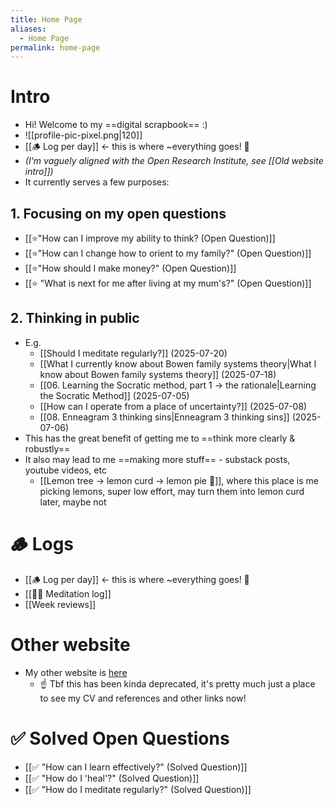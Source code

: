 ```yaml
---
title: Home Page
aliases:
  - Home Page
permalink: home-page
---
```

# Intro
- Hi! Welcome to my ==digital scrapbook== :) 
-  ![[profile-pic-pixel.png|120]]
- [[🪵 Log per day]] ← <span class="text-red">this is where ~everything goes!</span> 🚨
- *(I'm vaguely aligned with the Open Research Institute, see [[Old website intro]])*
- It currently serves a few purposes:
## 1. Focusing on my open questions
- [[⭐️"How can I improve my ability to think? (Open Question)]]
- [[⭐️"How can I change how to orient to my family?" (Open Question)]]
- [[⭐️"How should I make money?" (Open Question)]]
- [[⭐️ "What is next for me after living at my mum's?" (Open Question)]]
## 2. Thinking in public
- E.g. 
	- [[Should I meditate regularly?]] (2025-07-20)
	- [[What I currently know about Bowen family systems theory|What I know about Bowen family systems theory]] (2025-07-18)
	- [[06. Learning the Socratic method, part 1 → the rationale|Learning the Socratic Method]] (2025-07-05)
	- [[How can I operate from a place of uncertainty?]] (2025-07-08)
	- [[08. Enneagram 3 thinking sins|Enneagram 3 thinking sins]] (2025-07-06)
- This has the great benefit of getting me to ==think more clearly & robustly==
- It also may lead to me ==making more stuff== - substack posts, youtube videos, etc
	- [[Lemon tree → lemon curd → lemon pie 🍋]], where this place is me picking lemons, super low effort, may turn them into lemon curd later, maybe not
# 🪵 Logs
- [[🪵 Log per day]] ← <span class="text-red">this is where ~everything goes!</span> 🚨
- [[🧘‍♂️ Meditation log]]
- [[Week reviews]]
# Other website
- My other website is [here](https://www.alexislearning.me/)
	- ☝️ Tbf this has been kinda deprecated, it's pretty much just a place to see my <span class="text-green">CV and references and other links</span> now!
# ✅ Solved Open Questions
- [[✅ "How can I learn effectively?" (Solved Question)]]
- [[✅ "How do I 'heal'?" (Solved Question)]]
- [[✅ "How do I meditate regularly?" (Solved Question)]]

